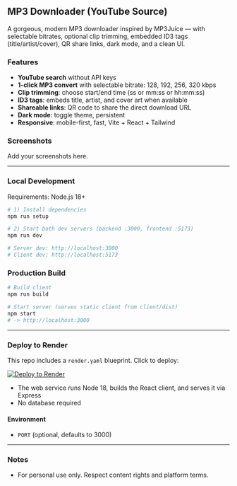 ## MP3 Downloader (YouTube Source)

A gorgeous, modern MP3 downloader inspired by MP3Juice — with selectable bitrates, optional clip trimming, embedded ID3 tags (title/artist/cover), QR share links, dark mode, and a clean UI.

### Features
- **YouTube search** without API keys
- **1-click MP3 convert** with selectable bitrate: 128, 192, 256, 320 kbps
- **Clip trimming**: choose start/end time (ss or mm:ss or hh:mm:ss)
- **ID3 tags**: embeds title, artist, and cover art when available
- **Shareable links**: QR code to share the direct download URL
- **Dark mode**: toggle theme, persistent
- **Responsive**: mobile-first, fast, Vite + React + Tailwind

### Screenshots
Add your screenshots here.

---

### Local Development

Requirements: Node.js 18+

```bash
# 1) Install dependencies
npm run setup

# 2) Start both dev servers (backend :3000, frontend :5173)
npm run dev

# Server dev: http://localhost:3000
# Client dev: http://localhost:5173
```

### Production Build

```bash
# Build client
npm run build

# Start server (serves static client from client/dist)
npm start
# -> http://localhost:3000
```

---

### Deploy to Render

This repo includes a `render.yaml` blueprint. Click to deploy:

[![Deploy to Render](https://render.com/images/deploy-to-render-button.svg)](https://render.com/deploy?repo=REPLACE_WITH_YOUR_GITHUB_REPO_URL)

- The web service runs Node 18, builds the React client, and serves it via Express
- No database required

#### Environment
- `PORT` (optional, defaults to 3000)

---

### Notes
- For personal use only. Respect content rights and platform terms.